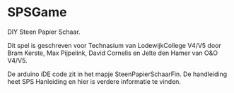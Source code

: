 # SPSGame
DIY Steen Papier Schaar.

Dit spel is geschreven voor Technasium van LodewijkCollege V4/V5 door Bram Kerste, Max Pijpelink, David Cornelis en Jelte den Hamer van O&O V4/V5.

De arduino iDE code zit in het mapje SteenPapierSchaarFin.
De handleiding heet SPS Hanleiding en hier is verdere informatie te vinden.
